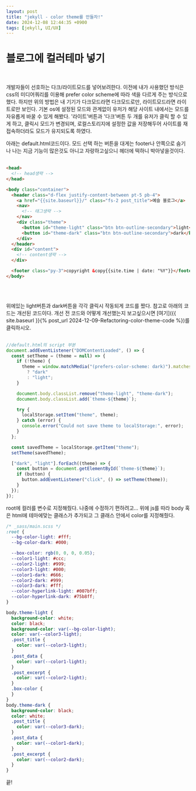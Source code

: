```yaml
---
layout: post
title: "jekyll - color theme를 만들자!"
date: 2024-12-08 12:44:35 +0900
tags: [jekyll, UI/UX]
---
```


# 블로그에 컬러테마 넣기

<br>

개발자들이 선호하는 다크/라이트모드를 넣어보려한다.
이전에 내가 사용했던 방식은 css의 미디어쿼리를 이용해 prefer color scheme에 따라 색을 다르게 주는 방식으로했다.
하지만 위의 방법은 내 기기가 다크모드라면 다크모드로만, 라이트모드라면 라이트로만 보인다.
기본 os에 설정된 모드와 관계없이 유저가 해당 사이트 내에서는 모드를 자유롭게 바꿀 수 있게 해봤다.
'라이트'버튼과 '다크'버튼 두 개를 유저가 클릭 할 수 있게 하고, 클릭시 모드가 변경되며, 로컬스토리지에 설정한 값을 저장해두어 사이트를 재접속하더라도 모드가 유지되도록 하였다.

아래는 default.html코드이다.
모드 선택 하는 버튼을 대게는 footer나 안쪽으로 숨기나 나는 지금 기능이 많은것도 아니고 자랑하고싶으니 헤더에 떡하니 박아넣을것이다.
<br/>
<br/>

```html
<head>
  <!-- head생략 -->
</head>

<body class="container">
  <header class="d-flex justify-content-between pt-5 pb-4">
    <a href="{{site.baseurl}}/" class="fs-2 post_title">예슬 블로그</a>
    <nav>
      <!-- 태그생략 -->
    </nav>
    <div class="theme">
      <button id="theme-light" class="btn btn-outline-secondary">light</button>
      <button id="theme-dark" class="btn btn-outline-secondary">dark</button>
    </div>
  </header>
  <div id="content">
    <!-- content생략 -->
  </div>

  <footer class="py-3">copyright &copy{{site.time | date: "%Y"}}</footer>
</body>
```

<br/>
<br/>

위에있는 light버튼과 dark버튼을 각각 클릭시 작동되게 코드를 짰다.
참고로 아래의 코드는 개선된 코드이다. 개선 전 코드와 어떻게 개선했는지 보고싶으시면 [여기]({{ site.baseurl }}{% post_url 2024-12-09-Refactoring-color-theme-code %})를 클릭하시오.
<br/>
<br/>

```js
//default.html의 script 부분
document.addEventListener("DOMContentLoaded", () => {
  const setTheme = (theme = null) => {
    if (!theme) {
      theme = window.matchMedia("(prefers-color-scheme: dark)").matches
        ? "dark"
        : "light";
    }

    document.body.classList.remove("theme-light", "theme-dark");
    document.body.classList.add(`theme-${theme}`);

    try {
      localStorage.setItem("theme", theme);
    } catch (error) {
      console.error("Could not save theme to localStorage:", error);
    }
  };

  const savedTheme = localStorage.getItem("theme");
  setTheme(savedTheme);

  ["dark", "light"].forEach((theme) => {
    const button = document.getElementById(`theme-${theme}`);
    if (button) {
      button.addEventListener("click", () => setTheme(theme));
    }
  });
});
```

root에 컬러를 변수로 지정해줬다. 나중에 수정하기 편하려고...
위에 js를 따라 body 혹은 html에 테마에맞는 클래스가 추가되고 그 클래스 안에서 color를 지정해줬다.


```css
/* _sass/main.scss */
:root {
  --bg-color-light: #fff;
  --bg-color-dark: #000;

  --box-color: rgb(0, 0, 0, 0.05);
  --color1-light: #ccc;
  --color2-light: #999;
  --color3-light: #000;
  --color1-dark: #666;
  --color2-dark: #999;
  --color3-dark: #fff;
  --color-hyperlink-light: #007bff;
  --color-hyperlink-dark: #75b8ff;
}

body.theme-light {
  background-color: white;
  color: black;
  background-color: var(--bg-color-light);
  color: var(--color3-light);
  .post_title {
    color: var(--color3-light);
  }
  .post_data {
    color: var(--color1-light);
  }
  .post_excerpt {
    color: var(--color2-light);
  }
  .box-color {
  }
}
body.theme-dark {
  background-color: black;
  color: white;
  .post_title {
    color: var(--color3-dark);
  }
  .post_data {
    color: var(--color1-dark);
  }
  .post_excerpt {
    color: var(--color2-dark);
  }
}
```

끝!
